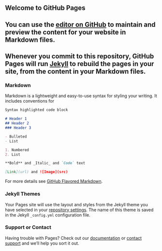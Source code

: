 ## Welcome to GitHub Pages

You can use the [editor on GitHub](https://github.com/rrobinson-apergy/rrobinson-apergy.github.io/edit/master/index.md) to maintain and preview the content for your website in Markdown files.
-----------------------------------------------------------------------------------------------
Whenever you commit to this repository, GitHub Pages will run [Jekyll](https://jekyllrb.com/) to rebuild the pages in your site, from the content in your Markdown files.
-----------------------------------------------------------------------------------------------
### Markdown

Markdown is a lightweight and easy-to-use syntax for styling your writing. It includes conventions for

```markdown
Syntax highlighted code block

# Header 1
## Header 2
### Header 3

- Bulleted
- List

1. Numbered
2. List

**Bold** and _Italic_ and `Code` text

[Link](url) and ![Image](src)
```

For more details see [GitHub Flavored Markdown](https://guides.github.com/features/mastering-markdown/).

### Jekyll Themes

Your Pages site will use the layout and styles from the Jekyll theme you have selected in your [repository settings](https://github.com/rrobinson-apergy/rrobinson-apergy.github.io/settings). The name of this theme is saved in the Jekyll `_config.yml` configuration file.

### Support or Contact

Having trouble with Pages? Check out our [documentation](https://help.github.com/categories/github-pages-basics/) or [contact support](https://github.com/contact) and we’ll help you sort it out.
